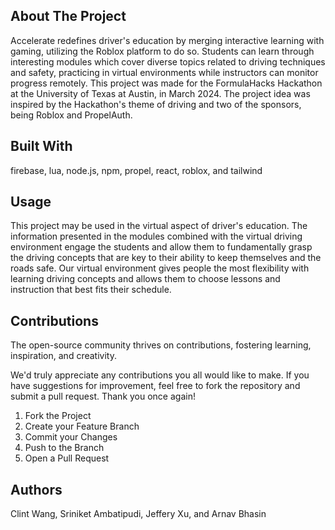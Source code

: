 ## About The Project

Accelerate redefines driver's education by merging interactive learning with gaming, utilizing the Roblox platform to do so. Students can learn through interesting modules which cover diverse topics related to driving techniques and safety, practicing in virtual environments while instructors can monitor progress remotely. This project was made for the FormulaHacks Hackathon at the University of Texas at Austin, in March 2024. The project idea was inspired by the Hackathon's theme of driving and two of the sponsors, being Roblox and PropelAuth.

## Built With

firebase,
lua,
node.js,
npm,
propel,
react,
roblox, and 
tailwind

## Usage

This project may be used in the virtual aspect of driver's education. The information presented in the modules combined with the virtual driving environment engage the students and allow them to fundamentally grasp the driving concepts that are key to their ability to keep themselves and the roads safe. Our virtual environment gives people the most flexibility with learning driving concepts and allows them to choose lessons and instruction that best fits their schedule.

## Contributions

The open-source community thrives on contributions, fostering learning, inspiration, and creativity. 

We'd truly appreciate any contributions you all would like to make. If you have suggestions for improvement, feel free to fork the repository and submit a pull request. Thank you once again!

1. Fork the Project
2. Create your Feature Branch
3. Commit your Changes
4. Push to the Branch
5. Open a Pull Request

## Authors

Clint Wang, 
Sriniket Ambatipudi, 
Jeffery Xu, and 
Arnav Bhasin
